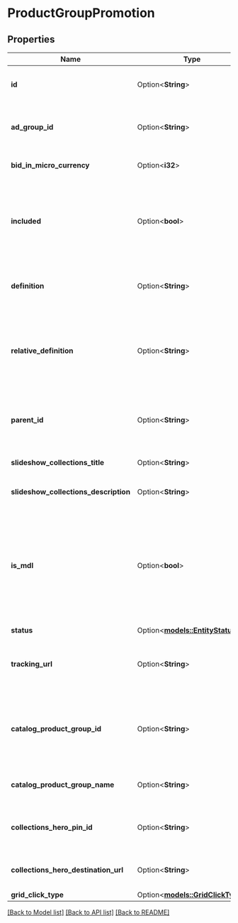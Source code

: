 # ProductGroupPromotion

## Properties

Name | Type | Description | Notes
------------ | ------------- | ------------- | -------------
**id** | Option<**String**> | ID of the product group promotion. | [optional]
**ad_group_id** | Option<**String**> | ID of the ad group the product group belongs to. | [optional]
**bid_in_micro_currency** | Option<**i32**> | The bid in micro currency. | [optional]
**included** | Option<**bool**> | True if the group is BIDDABLE, false if it should be EXCLUDED from serving ads. | [optional]
**definition** | Option<**String**> | The full product group definition path | [optional]
**relative_definition** | Option<**String**> | The definition of the product group, relative to its parent - an attribute name/value pair | [optional]
**parent_id** | Option<**String**> | The parent Product Group ID of this Product Group | [optional]
**slideshow_collections_title** | Option<**String**> | Slideshow Collections Title | [optional]
**slideshow_collections_description** | Option<**String**> | Slideshow Collections Description | [optional]
**is_mdl** | Option<**bool**> | If set to true products promoted in this product group will use the Mobile Deep Link specified in your catalog | [optional]
**status** | Option<[**models::EntityStatus**](EntityStatus.md)> |  | [optional]
**tracking_url** | Option<**String**> | Tracking template for proudct group promotions. 4000 limit | [optional]
**catalog_product_group_id** | Option<**String**> | ID of the catalogs product group that this product group promotion references | [optional]
**catalog_product_group_name** | Option<**String**> | Catalogs product group name | [optional]
**collections_hero_pin_id** | Option<**String**> | Hero Pin ID if this PG is promoted as a Collection | [optional]
**collections_hero_destination_url** | Option<**String**> | Collections Hero Destination Url | [optional]
**grid_click_type** | Option<[**models::GridClickType**](GridClickType.md)> |  | [optional]

[[Back to Model list]](../README.md#documentation-for-models) [[Back to API list]](../README.md#documentation-for-api-endpoints) [[Back to README]](../README.md)



